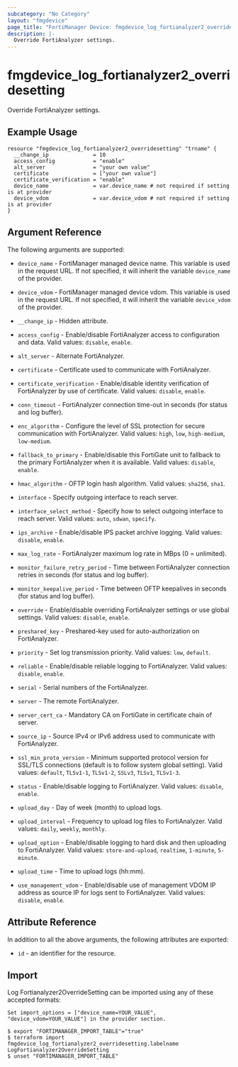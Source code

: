 ```yaml
---
subcategory: "No Category"
layout: "fmgdevice"
page_title: "FortiManager Device: fmgdevice_log_fortianalyzer2_overridesetting"
description: |-
  Override FortiAnalyzer settings.
---
```


# fmgdevice_log_fortianalyzer2_overridesetting
Override FortiAnalyzer settings.

## Example Usage

```hcl
resource "fmgdevice_log_fortianalyzer2_overridesetting" "trname" {
  __change_ip              = 10
  access_config            = "enable"
  alt_server               = "your own value"
  certificate              = ["your own value"]
  certificate_verification = "enable"
  device_name              = var.device_name # not required if setting is at provider
  device_vdom              = var.device_vdom # not required if setting is at provider
}
```

## Argument Reference


The following arguments are supported:

* `device_name` - FortiManager managed device name. This variable is used in the request URL. If not specified, it will inherit the variable `device_name` of the provider.
* `device_vdom` - FortiManager managed device vdom. This variable is used in the request URL. If not specified, it will inherit the variable `device_vdom` of the provider.

* `__change_ip` - Hidden attribute.
* `access_config` - Enable/disable FortiAnalyzer access to configuration and data. Valid values: `disable`, `enable`.

* `alt_server` - Alternate FortiAnalyzer.
* `certificate` - Certificate used to communicate with FortiAnalyzer.
* `certificate_verification` - Enable/disable identity verification of FortiAnalyzer by use of certificate. Valid values: `disable`, `enable`.

* `conn_timeout` - FortiAnalyzer connection time-out in seconds (for status and log buffer).
* `enc_algorithm` - Configure the level of SSL protection for secure communication with FortiAnalyzer. Valid values: `high`, `low`, `high-medium`, `low-medium`.

* `fallback_to_primary` - Enable/disable this FortiGate unit to fallback to the primary FortiAnalyzer when it is available. Valid values: `disable`, `enable`.

* `hmac_algorithm` - OFTP login hash algorithm. Valid values: `sha256`, `sha1`.

* `interface` - Specify outgoing interface to reach server.
* `interface_select_method` - Specify how to select outgoing interface to reach server. Valid values: `auto`, `sdwan`, `specify`.

* `ips_archive` - Enable/disable IPS packet archive logging. Valid values: `disable`, `enable`.

* `max_log_rate` - FortiAnalyzer maximum log rate in MBps (0 = unlimited).
* `monitor_failure_retry_period` - Time between FortiAnalyzer connection retries in seconds (for status and log buffer).
* `monitor_keepalive_period` - Time between OFTP keepalives in seconds (for status and log buffer).
* `override` - Enable/disable overriding FortiAnalyzer settings or use global settings. Valid values: `disable`, `enable`.

* `preshared_key` - Preshared-key used for auto-authorization on FortiAnalyzer.
* `priority` - Set log transmission priority. Valid values: `low`, `default`.

* `reliable` - Enable/disable reliable logging to FortiAnalyzer. Valid values: `disable`, `enable`.

* `serial` - Serial numbers of the FortiAnalyzer.
* `server` - The remote FortiAnalyzer.
* `server_cert_ca` - Mandatory CA on FortiGate in certificate chain of server.
* `source_ip` - Source IPv4 or IPv6 address used to communicate with FortiAnalyzer.
* `ssl_min_proto_version` - Minimum supported protocol version for SSL/TLS connections (default is to follow system global setting). Valid values: `default`, `TLSv1-1`, `TLSv1-2`, `SSLv3`, `TLSv1`, `TLSv1-3`.

* `status` - Enable/disable logging to FortiAnalyzer. Valid values: `disable`, `enable`.

* `upload_day` - Day of week (month) to upload logs.
* `upload_interval` - Frequency to upload log files to FortiAnalyzer. Valid values: `daily`, `weekly`, `monthly`.

* `upload_option` - Enable/disable logging to hard disk and then uploading to FortiAnalyzer. Valid values: `store-and-upload`, `realtime`, `1-minute`, `5-minute`.

* `upload_time` - Time to upload logs (hh:mm).
* `use_management_vdom` - Enable/disable use of management VDOM IP address as source IP for logs sent to FortiAnalyzer. Valid values: `disable`, `enable`.



## Attribute Reference

In addition to all the above arguments, the following attributes are exported:
* `id` - an identifier for the resource.

## Import

Log Fortianalyzer2OverrideSetting can be imported using any of these accepted formats:
```
Set import_options = ["device_name=YOUR_VALUE", "device_vdom=YOUR_VALUE"] in the provider section.

$ export "FORTIMANAGER_IMPORT_TABLE"="true"
$ terraform import fmgdevice_log_fortianalyzer2_overridesetting.labelname LogFortianalyzer2OverrideSetting
$ unset "FORTIMANAGER_IMPORT_TABLE"
```

